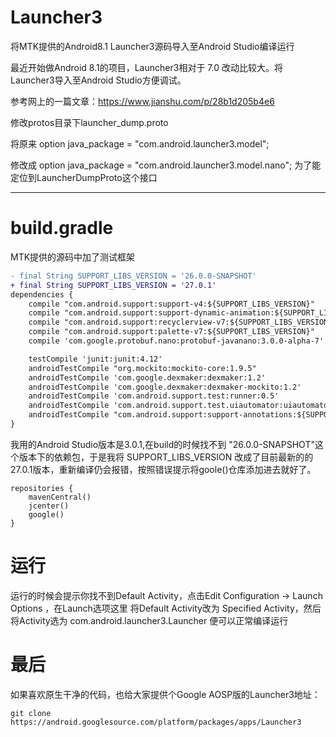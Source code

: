 # Launcher3
将MTK提供的Android8.1 Launcher3源码导入至Android Studio编译运行

最近开始做Android 8.1的项目，Launcher3相对于 7.0 改动比较大。将Launcher3导入至Android Studio方便调试。



参考网上的一篇文章：https://www.jianshu.com/p/28b1d205b4e6

修改protos目录下launcher_dump.proto

将原来  option java_package = "com.android.launcher3.model";

修改成 option java_package = "com.android.launcher3.model.nano";
为了能定位到LauncherDumpProto这个接口

---

# build.gradle
MTK提供的源码中加了测试框架

```diff
- final String SUPPORT_LIBS_VERSION = '26.0.0-SNAPSHOT'
+ final String SUPPORT_LIBS_VERSION = '27.0.1'
dependencies {
    compile "com.android.support:support-v4:${SUPPORT_LIBS_VERSION}"
    compile "com.android.support:support-dynamic-animation:${SUPPORT_LIBS_VERSION}"
    compile "com.android.support:recyclerview-v7:${SUPPORT_LIBS_VERSION}"
    compile "com.android.support:palette-v7:${SUPPORT_LIBS_VERSION}"
    compile 'com.google.protobuf.nano:protobuf-javanano:3.0.0-alpha-7'

    testCompile 'junit:junit:4.12'
    androidTestCompile "org.mockito:mockito-core:1.9.5"
    androidTestCompile 'com.google.dexmaker:dexmaker:1.2'
    androidTestCompile 'com.google.dexmaker:dexmaker-mockito:1.2'
    androidTestCompile 'com.android.support.test:runner:0.5'
    androidTestCompile 'com.android.support.test.uiautomator:uiautomator-v18:2.1.2'
    androidTestCompile "com.android.support:support-annotations:${SUPPORT_LIBS_VERSION}"
}
```

我用的Android Studio版本是3.0.1,在build的时候找不到 "26.0.0-SNAPSHOT"这个版本下的依赖包，于是我将 SUPPORT_LIBS_VERSION 改成了目前最新的的 27.0.1版本，重新编译仍会报错，按照错误提示将goole()仓库添加进去就好了。
```
repositories {
    mavenCentral()
    jcenter()
    google()
}
```

# 运行
运行的时候会提示你找不到Default Activity，点击Edit Configuration -> Launch Options ，在Launch选项这里 将Default Activity改为 Specified Activity，然后将Activity选为 com.android.launcher3.Launcher 便可以正常编译运行


# 最后

如果喜欢原生干净的代码，也给大家提供个Google AOSP版的Launcher3地址：
```
git clone https://android.googlesource.com/platform/packages/apps/Launcher3
```

